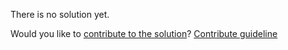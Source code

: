 
There is no solution yet.

Would you like to [contribute to the solution](https://github.com/BFEdev/BFE.dev-solutions/blob/main/problem/detect-circle-in-linked-list_en.md)? [Contribute guideline](https://github.com/BFEdev/BFE.dev-solutions#how-to-contribute)
